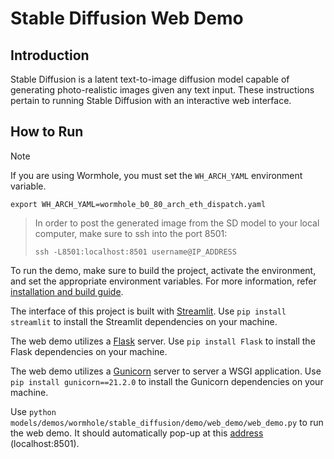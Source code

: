 # Stable Diffusion Web Demo

## Introduction
Stable Diffusion is a latent text-to-image diffusion model capable of generating photo-realistic images given any text input. These instructions pertain to running Stable Diffusion with an interactive web interface.

## How to Run

> [!NOTE]
>
> If you are using Wormhole, you must set the `WH_ARCH_YAML` environment variable.
>
> ```
> export WH_ARCH_YAML=wormhole_b0_80_arch_eth_dispatch.yaml
> ```

> In order to post the generated image from the SD model to your local computer, make sure to ssh into the port 8501:
> ```
> ssh -L8501:localhost:8501 username@IP_ADDRESS
> ```


To run the demo, make sure to build the project, activate the environment, and set the appropriate environment variables.
For more information, refer [installation and build guide](https://github.com/tenstorrent/tt-metal/blob/main/INSTALLING.md).

The interface of this project is built with [Streamlit](https://streamlit.io). Use `pip install streamlit` to install the Streamlit dependencies on your machine.

The web demo utilizes a [Flask](https://flask.palletsprojects.com/en/3.0.x/) server. Use `pip install Flask` to install the Flask dependencies on your machine.

The web demo utilizes a [Gunicorn](https://gunicorn.org) server to server a WSGI application. Use `pip install gunicorn==21.2.0` to install the Gunicorn dependencies on your machine.

Use `python models/demos/wormhole/stable_diffusion/demo/web_demo/web_demo.py` to run the web demo. It should automatically pop-up at this [address](http://localhost:8501) (localhost:8501).
